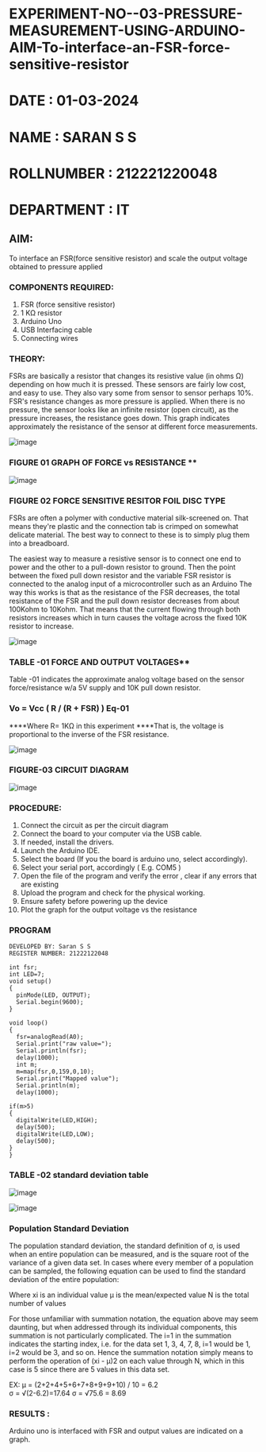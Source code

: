 # EXPERIMENT-NO--03-PRESSURE-MEASUREMENT-USING-ARDUINO-AIM-To-interface-an-FSR-force-sensitive-resistor

# DATE : 01-03-2024
# NAME : SARAN S S
# ROLLNUMBER : 212221220048
# DEPARTMENT : IT


## AIM: 
To interface an FSR(force sensitive resistor) and scale the output voltage obtained to pressure applied 
 
### COMPONENTS REQUIRED:
1.	FSR  (force sensitive resistor)
2.	1 KΩ resistor 
3.	Arduino Uno 
4.	USB Interfacing cable 
5.	Connecting wires 


### THEORY: 
FSRs are basically a resistor that changes its resistive value (in ohms Ω) depending on how much it is pressed. These sensors are fairly low cost, and easy to use. They also vary some from sensor to sensor perhaps 10%. FSR's resistance changes as more pressure is applied. When there is no pressure, the sensor looks like an infinite resistor (open circuit), as the pressure increases, the resistance goes down. This graph indicates approximately the resistance of the sensor at different force measurements.
 

![image](https://user-images.githubusercontent.com/36288975/163532939-d6888ae1-4068-4d83-86a7-fc4c32d5179e.png)

### FIGURE 01 GRAPH OF FORCE vs RESISTANCE **




![image](https://user-images.githubusercontent.com/36288975/163532957-82d57567-a1c3-48c5-8a87-7ea66d6fca49.png)




### FIGURE 02 FORCE SENSITIVE RESITOR FOIL DISC TYPE  

FSRs are often a polymer with conductive material silk-screened on. That means they're plastic and the connection tab is crimped on somewhat delicate material. The best way to connect to these is to simply plug them into a breadboard.

The easiest way to measure a resistive sensor is to connect one end to power and the other to a pull-down resistor to ground. Then the point between the fixed pull down resistor and the variable FSR resistor is connected to the analog input of a microcontroller such as an Arduino The way this works is that as the resistance of the FSR decreases, the total resistance of the FSR and the pull down resistor decreases from about 100Kohm to 10Kohm. That means that the current flowing through both resistors increases which in turn causes the voltage across the fixed 10K resistor to increase.

 ![image](https://user-images.githubusercontent.com/36288975/163532972-2b909551-12c9-485d-adb1-d1e988d557bd.png)

### TABLE -01 FORCE AND OUTPUT VOLTAGES**
	
  Table -01 indicates the approximate analog voltage based on the sensor force/resistance w/a 5V supply and 10K pull down resistor.

### Vo = Vcc ( R / (R + FSR) )								Eq-01

****Where R= 1KΩ in this experiment 
****That is, the voltage is proportional to the inverse of the FSR resistance.

![image](https://github.com/SamyukthaSreenivasan/EXPERIMENT-NO--04-PRESSURE-MEASUREMENT-USING-ARDUINO-AIM-To-interface-an-FSR-force-sensitive-resist/assets/119475703/c445c0e1-f324-49a5-b0a6-b1bf41430783)



### FIGURE-03 CIRCUIT DIAGRAM

![image](https://github.com/SamyukthaSreenivasan/EXPERIMENT-NO--04-PRESSURE-MEASUREMENT-USING-ARDUINO-AIM-To-interface-an-FSR-force-sensitive-resist/assets/119475703/564143af-d39a-442e-967b-a9b29e4ca9b4)


### PROCEDURE:
1.	Connect the circuit as per the circuit diagram 
2.	Connect the board to your computer via the USB cable.
3.	If needed, install the drivers.
4.	Launch the Arduino IDE.
5.	Select the board (If you the board is arduino uno, select accordingly).
6.	Select your serial port, accordingly ( E.g. COM5 )
7.	Open the file of the program  and verify the error , clear if any errors that are existing 
8.	Upload the program and check for the physical working. 
9.	Ensure safety before powering up the device 
10.	Plot the graph for the output voltage vs the resistance 


### PROGRAM 
```
DEVELOPED BY: Saran S S
REGISTER NUMBER: 21222122048
```
```
int fsr;
int LED=7;
void setup()
{
  pinMode(LED, OUTPUT);
  Serial.begin(9600);
}

void loop()
{
  fsr=analogRead(A0);
  Serial.print("raw value=");
  Serial.println(fsr);
  delay(1000);
  int m;
  m=map(fsr,0,159,0,10);
  Serial.print("Mapped value");
  Serial.println(m);
  delay(1000);

if(m>5)
{
  digitalWrite(LED,HIGH);
  delay(500);
  digitalWrite(LED,LOW);
  delay(500);
}
}
```
 
### TABLE -02 standard deviation table 

![image](https://github.com/SamyukthaSreenivasan/EXPERIMENT-NO--04-PRESSURE-MEASUREMENT-USING-ARDUINO-AIM-To-interface-an-FSR-force-sensitive-resist/assets/119475703/5532547d-909b-4349-8c59-351e58867cca)


![image](https://github.com/SamyukthaSreenivasan/EXPERIMENT-NO--04-PRESSURE-MEASUREMENT-USING-ARDUINO-AIM-To-interface-an-FSR-force-sensitive-resist/assets/119475703/5c4dff11-098d-4f0b-8027-fc907d7714b4)


### Population Standard Deviation
The population standard deviation, the standard definition of σ, is used when an entire population can be measured, and is the square root of the variance of a given data set. In cases where every member of a population can be sampled, the following equation can be used to find the standard deviation of the entire population:

Where
xi is an individual value
μ is the mean/expected value
N is the total number of values

For those unfamiliar with summation notation, the equation above may seem daunting, but when addressed through its individual components, this summation is not particularly complicated. The i=1 in the summation indicates the starting index, i.e. for the data set 1, 3, 4, 7, 8, i=1 would be 1, i=2 would be 3, and so on. Hence the summation notation simply means to perform the operation of (xi - μ)2 on each value through N, which in this case is 5 since there are 5 values in this data set.

EX:           μ = (2+2+4+5+6+7+8+9+9+10) / 10 = 6.2        
σ = √(2-6.2)=17.64
σ = √75.6 = 8.69


### RESULTS : 
Arduino uno is interfaced with FSR and output values are indicated on a graph.
